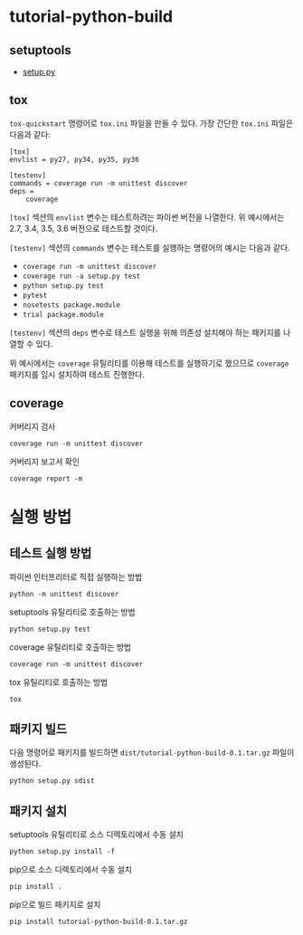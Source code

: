 # tutorial-python-build

## setuptools
* [setup.py](setup.py)

## tox
`tox-quickstart` 명령어로 `tox.ini` 파일을 만들 수 있다. 가장 간단한 `tox.ini` 파일은 다음과 같다:

```
[tox]
envlist = py27, py34, py35, py36

[testenv]
commands = coverage run -m unittest discover
deps =
    coverage
```

`[tox]` 섹션의 `envlist` 변수는 테스트하려는 파이썬 버전을 나열한다. 위 예시에서는 2.7, 3.4, 3.5, 3.6 버전으로 테스트할 것이다.

`[testenv]` 섹션의 `commands` 변수는 테스트를 실행하는 명령어의 예시는 다음과 같다.

* `coverage run -m unittest discover`
* `coverage run -a setup.py test`
* `python setup.py test`
* `pytest`
* `nosetests package.module`
* `trial package.module`

`[testenv]` 섹션의 `deps` 변수로 테스트 실행을 위해 의존성 설치해야 하는 패키지를 나열할 수 있다.

위 예시에서는 `coverage` 유틸리티를 이용해 테스트를 실행하기로 했으므로 `coverage` 패키지를 임시 설치하여 테스트 진행한다.

## coverage
커버리지 검사

```
coverage run -m unittest discover
```

커버리지 보고서 확인
```
coverage report -m
```

# 실행 방법
## 테스트 실행 방법
파이썬 인터프리터로 직접 실행하는 방법

```
python -m unittest discover
```

setuptools 유틸리티로 호출하는 방법

```
python setup.py test
```

coverage 유틸리티로 호출하는 방법

```
coverage run -m unittest discover
```

tox 유틸리티로 호출하는 방법

```
tox
```

## 패키지 빌드
다음 명령어로 패키지를 빌드하면 `dist/tutorial-python-build-0.1.tar.gz` 파일이 생성된다.
```
python setup.py sdist
```

## 패키지 설치
setuptools 유틸리티로 소스 디렉토리에서 수동 설치

```
python setup.py install -f
```

pip으로 소스 디렉토리에서 수동 설치

```
pip install .

```

pip으로 빌드 패키지로 설치

```
pip install tutorial-python-build-0.1.tar.gz
```
